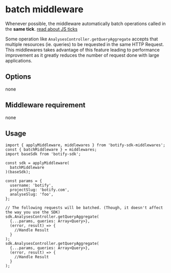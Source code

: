 # batch middleware

Whenever possible, the middleware automatically batch operations called in the **same tick**. [read about JS ticks](http://blog.carbonfive.com/2013/10/27/the-javascript-event-loop-explained)

Some operation like `AnalysesController.getQueryAggregate` accepts that multiple resources (ie. queries) to be requested in the same HTTP Request. This middlewares takes advantage of this feature leading to performance improvement as it greatly reduces the number of request done with large applications.

## Options
none

## Middleware requirement
none

## Usage
```JS
import { applyMiddleware, middlewares } from 'botify-sdk-middlewares';
const { batchMiddleware } = middlewares;
import baseSdk from 'botify-sdk';

const sdk = applyMiddleware(
  batchMiddleware
)(baseSdk);

const params = {
  username: 'botify',
  projectSlug: 'botify.com',
  analyseSlug: 'foo',
};

// The following requests will be batched. (Though, it doesn't affect the way you use the SDK)
sdk.AnalysesController.getQueryAggregate(
  {...params, queries: Array<Query>},
  (error, result) => {
    //Handle Result
  }
);
sdk.AnalysesController.getQueryAggregate(
  {...params, queries: Array<Query>},
  (error, result) => {
    //Handle Result
  }
);
```
